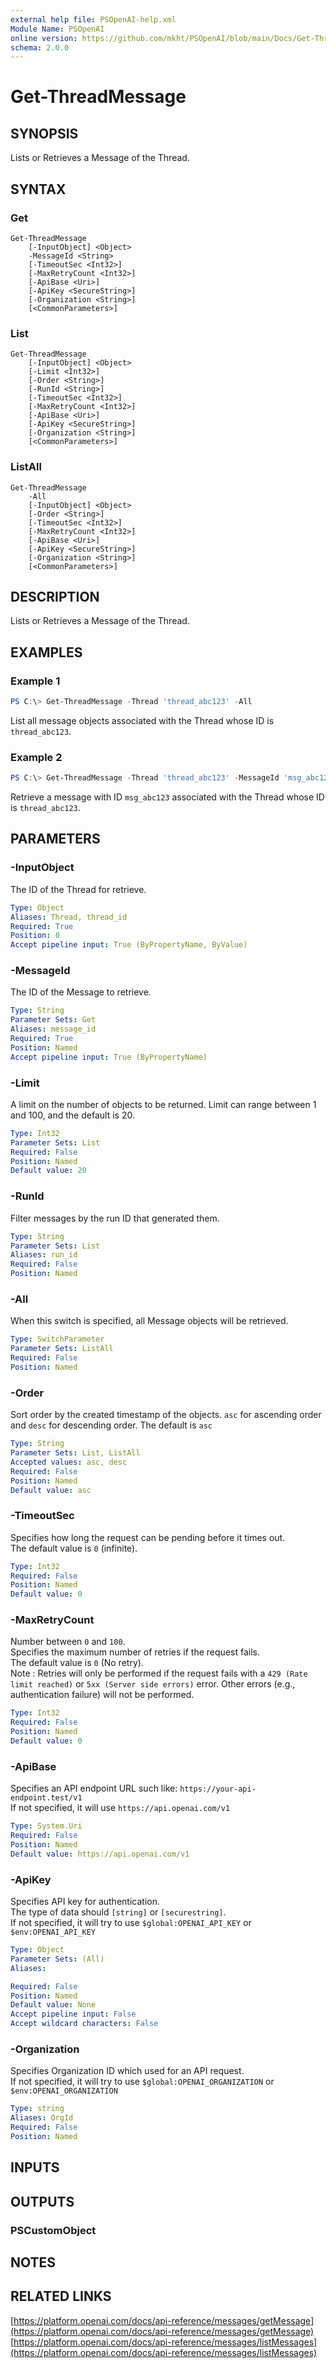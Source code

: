 ```yaml
---
external help file: PSOpenAI-help.xml
Module Name: PSOpenAI
online version: https://github.com/mkht/PSOpenAI/blob/main/Docs/Get-ThreadMessage.md
schema: 2.0.0
---
```


# Get-ThreadMessage

## SYNOPSIS
Lists or Retrieves a Message of the Thread.

## SYNTAX

### Get
```
Get-ThreadMessage
    [-InputObject] <Object>
    -MessageId <String>
    [-TimeoutSec <Int32>]
    [-MaxRetryCount <Int32>]
    [-ApiBase <Uri>]
    [-ApiKey <SecureString>]
    [-Organization <String>]
    [<CommonParameters>]
```

### List
```
Get-ThreadMessage
    [-InputObject] <Object>
    [-Limit <Int32>]
    [-Order <String>]
    [-RunId <String>]
    [-TimeoutSec <Int32>]
    [-MaxRetryCount <Int32>]
    [-ApiBase <Uri>]
    [-ApiKey <SecureString>]
    [-Organization <String>]
    [<CommonParameters>]
```

### ListAll
```
Get-ThreadMessage
    -All
    [-InputObject] <Object>
    [-Order <String>]
    [-TimeoutSec <Int32>]
    [-MaxRetryCount <Int32>]
    [-ApiBase <Uri>]
    [-ApiKey <SecureString>]
    [-Organization <String>]
    [<CommonParameters>]
```

## DESCRIPTION
Lists or Retrieves a Message of the Thread.

## EXAMPLES

### Example 1
```powershell
PS C:\> Get-ThreadMessage -Thread 'thread_abc123' -All
```

List all message objects associated with the Thread whose ID is `thread_abc123`.

### Example 2
```powershell
PS C:\> Get-ThreadMessage -Thread 'thread_abc123' -MessageId 'msg_abc123'
```

Retrieve a message with ID `msg_abc123` associated with the Thread whose ID is `thread_abc123`.


## PARAMETERS

### -InputObject
The ID of the Thread for retrieve.

```yaml
Type: Object
Aliases: Thread, thread_id
Required: True
Position: 0
Accept pipeline input: True (ByPropertyName, ByValue)
```

### -MessageId
The ID of the Message to retrieve.

```yaml
Type: String
Parameter Sets: Get
Aliases: message_id
Required: True
Position: Named
Accept pipeline input: True (ByPropertyName)
```

### -Limit
A limit on the number of objects to be returned. Limit can range between 1 and 100, and the default is 20.

```yaml
Type: Int32
Parameter Sets: List
Required: False
Position: Named
Default value: 20
```

### -RunId
Filter messages by the run ID that generated them.

```yaml
Type: String
Parameter Sets: List
Aliases: run_id
Required: False
Position: Named
```

### -All
When this switch is specified, all Message objects will be retrieved.

```yaml
Type: SwitchParameter
Parameter Sets: ListAll
Required: False
Position: Named
```

### -Order
Sort order by the created timestamp of the objects. `asc` for ascending order and `desc` for descending order. The default is `asc`

```yaml
Type: String
Parameter Sets: List, ListAll
Accepted values: asc, desc
Required: False
Position: Named
Default value: asc
```

### -TimeoutSec
Specifies how long the request can be pending before it times out.  
The default value is `0` (infinite).

```yaml
Type: Int32
Required: False
Position: Named
Default value: 0
```

### -MaxRetryCount
Number between `0` and `100`.  
Specifies the maximum number of retries if the request fails.  
The default value is `0` (No retry).  
Note : Retries will only be performed if the request fails with a `429 (Rate limit reached)` or `5xx (Server side errors)` error. Other errors (e.g., authentication failure) will not be performed.  

```yaml
Type: Int32
Required: False
Position: Named
Default value: 0
```

### -ApiBase
Specifies an API endpoint URL such like: `https://your-api-endpoint.test/v1`  
If not specified, it will use `https://api.openai.com/v1`

```yaml
Type: System.Uri
Required: False
Position: Named
Default value: https://api.openai.com/v1
```

### -ApiKey
Specifies API key for authentication.  
The type of data should `[string]` or `[securestring]`.  
If not specified, it will try to use `$global:OPENAI_API_KEY` or `$env:OPENAI_API_KEY`

```yaml
Type: Object
Parameter Sets: (All)
Aliases:

Required: False
Position: Named
Default value: None
Accept pipeline input: False
Accept wildcard characters: False
```

### -Organization
Specifies Organization ID which used for an API request.  
If not specified, it will try to use `$global:OPENAI_ORGANIZATION` or `$env:OPENAI_ORGANIZATION`

```yaml
Type: string
Aliases: OrgId
Required: False
Position: Named
```

## INPUTS

## OUTPUTS

### PSCustomObject

## NOTES

## RELATED LINKS

[https://platform.openai.com/docs/api-reference/messages/getMessage](https://platform.openai.com/docs/api-reference/messages/getMessage)
[https://platform.openai.com/docs/api-reference/messages/listMessages](https://platform.openai.com/docs/api-reference/messages/listMessages)
